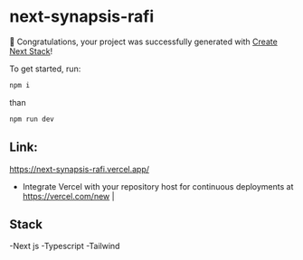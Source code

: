 # next-synapsis-rafi

🎉 Congratulations, your project was successfully generated with [Create Next Stack](https://www.create-next-stack.com/)!

To get started, run:

```bash
npm i
```
than

```bash
npm run dev
```
## Link:

https://next-synapsis-rafi.vercel.app/
- Integrate Vercel with your repository host for continuous deployments at https://vercel.com/new                                                                                                  |

## Stack
-Next js
-Typescript
-Tailwind

